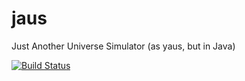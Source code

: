 # jaus
Just Another Universe Simulator (as yaus, but in Java)

[![Build Status](https://travis-ci.org/apetrozzelli/jaus.svg?branch=master)](https://travis-ci.org/apetrozzelli/jaus)

